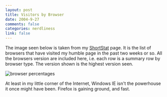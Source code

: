 ```yaml
--- 
layout: post
title: Visitors by Browser
date: 2004-9-27
comments: false
categories: nerdliness
link: false
---
```

The image seen below is taken from my <a href="http://shortstat.shauninman.com" title="ShortStat">ShortStat</a> page. It is the list of browsers that have visited my humble page in the past two weeks or so. All the browsers version are included here, i.e. each row is a summary row by browser type. The version shown is the highest version seen.

<img src="http://zanshin.net/images/browsers.jpg" alt="browser percentages" />

At least in my little corner of the Internet, Windows IE isn't the powerhouse it once might have been. Firefox is gaining ground, and fast.
